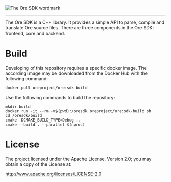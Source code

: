 ![The Ore SDK wordmark](https://github.com/ore-project/ore-logo/blob/master/sdk/png/ore-sdk-wordmark-1636x512px.png)

-----

The Ore SDK is a C++ library. It provides a simple API to parse, compile and translate Ore source files. There are three components in the Ore SDK: frontend, core and backend.

# Build

Developing of this repository requires a specific docker image. The according image may be downloaded from the Docker Hub with the following command:

```
docker pull oreproject/ore:sdk-build
```

Use the following commands to build the repository:

```
mkdir build
docker run -it --rm -v$(pwd):/oresdk oreproject/ore:sdk-build sh
cd /oresdk/build
cmake -DCMAKE_BUILD_TYPE=Debug ..
cmake --build . --parallel $(nproc)
```

# License

The project licensed under the Apache License, Version 2.0; you may obtain a copy of the License at:

http://www.apache.org/licenses/LICENSE-2.0
